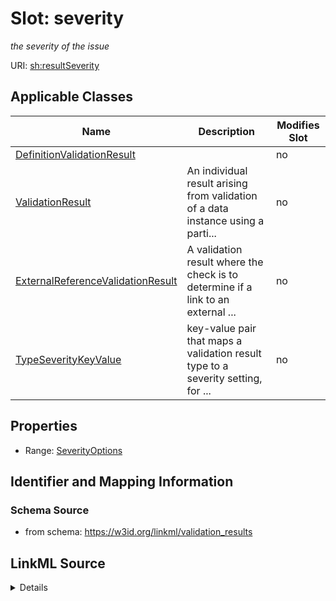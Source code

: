 

# Slot: severity


_the severity of the issue_



URI: [sh:resultSeverity](http://www.w3.org/ns/shacl#resultSeverity)



<!-- no inheritance hierarchy -->





## Applicable Classes

| Name | Description | Modifies Slot |
| --- | --- | --- |
| [DefinitionValidationResult](DefinitionValidationResult.md) |  |  no  |
| [ValidationResult](ValidationResult.md) | An individual result arising from validation of a data instance using a parti... |  no  |
| [ExternalReferenceValidationResult](ExternalReferenceValidationResult.md) | A validation result where the check is to determine if a link to an external ... |  no  |
| [TypeSeverityKeyValue](TypeSeverityKeyValue.md) | key-value pair that maps a validation result type to a severity setting, for ... |  no  |







## Properties

* Range: [SeverityOptions](SeverityOptions.md)





## Identifier and Mapping Information







### Schema Source


* from schema: https://w3id.org/linkml/validation_results




## LinkML Source

<details>
```yaml
name: severity
description: the severity of the issue
from_schema: https://w3id.org/linkml/validation_results
rank: 1000
slot_uri: sh:resultSeverity
alias: severity
domain_of:
- TypeSeverityKeyValue
- ValidationResult
range: severity_options

```
</details>
